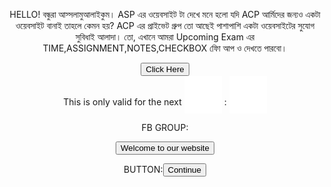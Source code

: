 HELLO! বন্ধুরা আস্সলামুআলাইকুম। ASP এর ওয়েবসাইট টা দেখে মনে হলো যদি ACP আর্মিদের জন্যও একটা ওয়েবসাইট বানাই তাহলে কেমন হয়? ACP এর প্রাইভেট গ্রুপ তো আছেই পাশাপাশি একটা ওয়েবসাইটের সুযোগ সুবিধাই আলাদা। তো, এখানে আমরা Upcoming Exam এর TIME,ASSIGNMENT,NOTES,CHECKBOX ফিো আপ ও দেখতে পারবো।

<!DOCTYPE html>
<html>
  <head>
    <title>Title of the document</title>
  </head>
  <body>
    <button onclick="https://docs.google.com/spreadsheets/d/1L-sQ5AE6sxePEgZII7Rybxp-dsJdYfmqhm3Lf4FqhtA/edit?usp=drivesdk;">
      Click Here
    </button>
  </body>
</html>




<html>
<head>
<title>Countdown</title>
<script type="text/javascript">
 // set minutes
var mins = 1;

 // calculate the seconds (don't change this! unless time progresses at a         different speed for you...)
var secs = mins * 60;
var timeout;

function countdown() {
  timeout = setTimeout('Decrement()', 1000);
}

function Decrement() {
  if (document.getElementById) {
    minutes = document.getElementById("minutes");
    seconds = document.getElementById("seconds");
    // if less than a minute remaining
    if (seconds < 59) {
      seconds.value = secs;
    } else {
      minutes.value = getminutes();
      seconds.value = getseconds();
    }
    secs--;
    if (secs < 0) {
      clearTimeout(timeout);
      return;
    }
    countdown();
  }
}

function getminutes() {
  // minutes is seconds divided by 60, rounded down
  mins = Math.floor(secs / 60);
  return ("0" + mins).substr(-2);
}

function getseconds() {
  // take mins remaining (as seconds) away from total seconds remaining
  return ("0" + (secs - Math.round(mins * 60))).substr(-2);
}

</script>
</head>
<body>

<div id="timer">
This is only valid for the next <input id="minutes" type="text"   style="width: 60px; border: none; background-color:none; font-size: 50px; font-weight: bold;"> : <input id="seconds" type="text" style="width: 60px; border: none; background-color:none; font-size: 50px; font-weight: bold;"> 
 </div>
<script>
countdown();
</script>

FB GROUP:<!DOCTYPE HTML> 
<html> 
<head>  
<title> 
example of onclick button
</title> 
<script> 
function welcome() { 
window.open(https://facebook.com/groups/272368833896163/");
} 
</script> 
</head> 
<body style = "text-align:center"> 
<button onclick="welcome()"> Welcome to our website </button>         
</body> 
</html>

BUTTON:<button onclick="https://facebook.com/groups/272368833896163">Continue</button>

 











  







